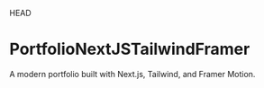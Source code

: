 HEAD
# PortfolioNextJSTailwindFramer
A modern portfolio built with Next.js, Tailwind, and Framer Motion.


